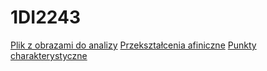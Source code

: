 # 1DI2243


[Plik z obrazami do analizy](https://colab.research.google.com/github/rroszczyk/1DI2243/blob/main/src/1DI2243_L1.ipynb)
[Przekształcenia afiniczne](https://colab.research.google.com/github/rroszczyk/1DI2243/blob/main/src/przekszta%C5%82cenia_afiniczne_1.ipynb)
[Punkty charakterystyczne](https://colab.research.google.com/github/rroszczyk/1DI2243/blob/main/src/1DI2243L1.ipynb)
